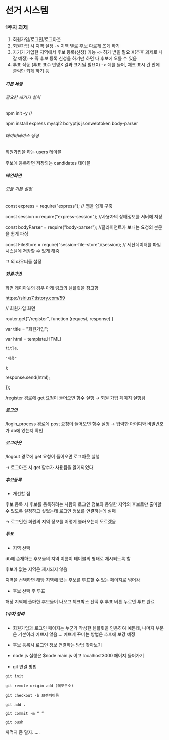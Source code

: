 # 선거 시스템

### 1주차 과제

1. 회원가입/로그인/로그아웃
2. 회원가입 시 지역 설정
   -> 지역 별로 후보 다르게 뜨게 하기
3. 자기가 가입한 지역에서 후보 등록(신청) 가능
   -> 허가 받을 필요 X(추후 과제로 나갈 예정)
   -> 즉 후보 등록 신청을 하기만 하면 다 후보에 오를 수 있음
4. 투표 작동 (투표 표수 반영X 결과 표기될 필요X)
   -> 예를 들어, 체크 표시 칸 안에 클릭만 되게 하기 등

##### 기본 세팅

###### 필요한 패키지 설치

npm init -y //

npm install express mysql2 bcryptjs jsonwebtoken body-parser

###### 데이터베이스 생성

회원가입을 하는 users 테이블

후보에 등록하면 저장되는 candidates 테이블

##### 메인화면

###### 모듈 기본 설정

const express = require("express"); // 웹을 쉽게 구축

const session = require("express-session"); //사용자의 상태정보를 서버에 저장

const bodyParser = require("body-parser"); //클라이언트가 보내는 요청의 본문을 쉽게 파싱

const FileStore = require("session-file-store")(session); // 세션데이터를 파일 시스템에 저장할 수 있게 해줌

그 외 라우터들 설정

##### 회원가입

화면 레이아웃의 경우 아래 링크의 템플릿을 참고함

https://sirius7.tistory.com/59

// 회원가입 화면

router.get("/register", function (request, response) {

var title = "회원가입";

var html = template.HTML(

    title,

    "내용"

);

response.send(html);

});

/register 경로에 get 요청이 들어오면 함수 실행 → 회원 가입 페이지 실행됨

##### 로그인

/login_process 경로에 post 요청이 들어오면 함수 실행 → 입력한 아이디와 비밀번호가 db에 있는지 확인

##### 로그아웃

/logout 경로에 get 요청이 들어오면 로그아웃 실행

→ 로그아웃 시 get 함수가 사용됨을 알게되었다

##### 후보등록

- 개선할 점

후보 등록 시 후보를 등록하려는 사람의 로그인 정보와 동일한 지역의 후보로만 출마할 수 있도록 설정하고 싶었는데 로그인 정보를 연결하는데 실패

→ 로그인한 회원의 지역 정보를 어떻게 불러오는지 모르겠음

##### 투표

- 지역 선택

db에 존재하는 후보들의 지역 이름이 테이블의 형태로 제시되도록 함

후보가 없는 지역은 제시되지 않음

지역을 선택하면 해당 지역에 있는 후보를 투표할 수 있는 페이지로 넘어감

- 후보 선택 후 투표

해당 지역에 출마한 후보들이 나오고 체크박스 선택 후 투표 버튼 누르면 투표 완료

##### 1주차 정리

- 회원가입과 로그인 페이지는 누군가 작성한 템플릿을 인용하여 예쁜데, 나머지 부분은 기본이라 예쁘지 않음…. 예쁘게 꾸미는 방법은 추후에 보강 예정

- 후보 등록시 로그인 정보 연결하는 방법 찾아보기

- node.js 실행은 $node main.js 이고 localhost3000 페이지 들어가기

- git 연결 방법

`git init`

`git remote origin add (레포주소)`

`git checkout -b 브랜치이름`

`git add .`

`git commit -m “ ”`

`git push`

까먹지 좀 말자……
